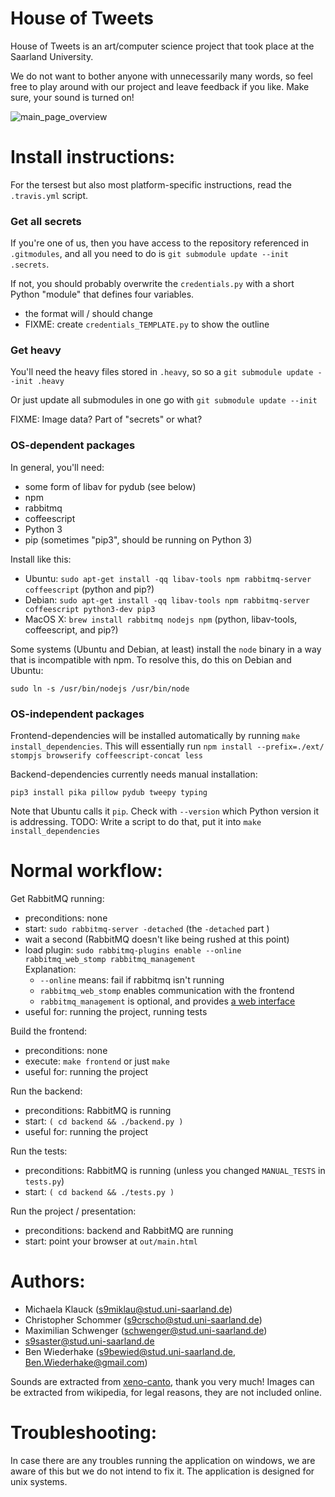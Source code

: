 House of Tweets
===============

House of Tweets is an art/computer science project that took place at the Saarland University.

We do not want to bother anyone with unnecessarily many words, so feel free to play around with our project and leave feedback if you like. Make sure, your sound is turned on!

![main_page_overview](https://github.com/Schwenger/House-Of-Tweets/blob/master/preview.png)


Install instructions:
=====================

For the tersest but also most platform-specific instructions, read the `.travis.yml` script.

### Get all secrets

If you're one of us, then you have access to the repository referenced
in `.gitmodules`, and all you need to do is `git submodule update
--init .secrets`.

If not, you should probably overwrite the `credentials.py` with a short Python "module" that defines four variables.
- the format will / should change
- FIXME: create `credentials_TEMPLATE.py` to show the outline

### Get heavy

You'll need the heavy files stored in `.heavy`, so so a `git submodule update --init .heavy`

Or just update all submodules in one go with `git submodule update --init`

FIXME: Image data?  Part of "secrets" or what?

### OS-dependent packages

In general, you'll need:
- some form of libav for pydub (see below)
- npm
- rabbitmq
- coffeescript
- Python 3
- pip (sometimes "pip3", should be running on Python 3)

Install like this:
- Ubuntu: `sudo apt-get install -qq libav-tools npm rabbitmq-server coffeescript` (python and pip?)
- Debian: `sudo apt-get install -qq libav-tools npm rabbitmq-server coffeescript python3-dev pip3`
- MacOS X: `brew install rabbitmq nodejs npm` (python, libav-tools, coffeescript, and pip?)

Some systems (Ubuntu and Debian, at least) install the `node` binary in
a way that is incompatible with npm.  To resolve this, do this on
Debian and Ubuntu:
```
sudo ln -s /usr/bin/nodejs /usr/bin/node
```

### OS-independent packages

Frontend-dependencies will be installed automatically by running
`make install_dependencies`.
This will essentially run
`npm install --prefix=./ext/ stompjs browserify coffeescript-concat less`

Backend-dependencies currently needs manual installation:
```
pip3 install pika pillow pydub tweepy typing
```
Note that Ubuntu calls it `pip`.
Check with `--version` which Python version it is addressing.
TODO: Write a script to do that, put it into `make install_dependencies`


Normal workflow:
================

Get RabbitMQ running:
- preconditions: none
- start: `sudo rabbitmq-server -detached` (the `-detached` part )
- wait a second (RabbitMQ doesn't like being rushed at this point)
- load plugin: `sudo rabbitmq-plugins enable --online rabbitmq_web_stomp rabbitmq_management`  
  Explanation:
    * `--online` means: fail if rabbitmq isn't running
    * `rabbitmq_web_stomp` enables communication with the frontend
    * `rabbitmq_management` is optional, and provides [a web interface](http://localhost:15672)
- useful for: running the project, running tests

Build the frontend:
- preconditions: none
- execute: `make frontend` or just `make`
- useful for: running the project

Run the backend:
- preconditions: RabbitMQ is running
- start: `( cd backend && ./backend.py )`
- useful for: running the project

Run the tests:
- preconditions: RabbitMQ is running (unless you changed `MANUAL_TESTS` in `tests.py`)
- start: `( cd backend && ./tests.py )`

Run the project / presentation:
- preconditions: backend and RabbitMQ are running
- start: point your browser at `out/main.html`


Authors:
========

* Michaela Klauck (s9miklau@stud.uni-saarland.de)
* Christopher Schommer (s9crscho@stud.uni-saarland.de)
* Maximilian Schwenger (schwenger@stud.uni-saarland.de)
* s9saster@stud.uni-saarland.de
* Ben Wiederhake (s9bewied@stud.uni-saarland.de, Ben.Wiederhake@gmail.com)

Sounds are extracted from [xeno-canto](http://www.xeno-canto.org/about/terms), thank you very much!
Images can be extracted from wikipedia, for legal reasons, they are not included online.


Troubleshooting:
================
In case there are any troubles running the application on windows, we are aware of this but we do not intend to fix it. The application is designed for unix systems.
